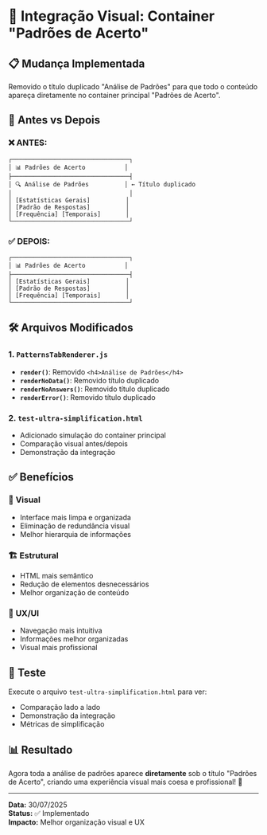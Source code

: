 # 🎯 Integração Visual: Container "Padrões de Acerto"

## 📋 Mudança Implementada

Removido o título duplicado "Análise de Padrões" para que todo o conteúdo apareça diretamente no container principal "Padrões de Acerto".

## 🔄 Antes vs Depois

### ❌ **ANTES:**

```
┌─────────────────────────────────┐
│ 📊 Padrões de Acerto           │
├─────────────────────────────────┤
│ 🔍 Análise de Padrões          │ ← Título duplicado
│                                 │
│ [Estatísticas Gerais]          │
│ [Padrão de Respostas]          │
│ [Frequência] [Temporais]       │
└─────────────────────────────────┘
```

### ✅ **DEPOIS:**

```
┌─────────────────────────────────┐
│ 📊 Padrões de Acerto           │
├─────────────────────────────────┤
│ [Estatísticas Gerais]          │
│ [Padrão de Respostas]          │
│ [Frequência] [Temporais]       │
└─────────────────────────────────┘
```

## 🛠️ Arquivos Modificados

### 1. `PatternsTabRenderer.js`

- **`render()`**: Removido `<h4>Análise de Padrões</h4>`
- **`renderNoData()`**: Removido título duplicado
- **`renderNoAnswers()`**: Removido título duplicado
- **`renderError()`**: Removido título duplicado

### 2. `test-ultra-simplification.html`

- Adicionado simulação do container principal
- Comparação visual antes/depois
- Demonstração da integração

## ✅ Benefícios

### 🎨 **Visual**

- Interface mais limpa e organizada
- Eliminação de redundância visual
- Melhor hierarquia de informações

### 🏗️ **Estrutural**

- HTML mais semântico
- Redução de elementos desnecessários
- Melhor organização de conteúdo

### 👤 **UX/UI**

- Navegação mais intuitiva
- Informações melhor organizadas
- Visual mais profissional

## 🧪 Teste

Execute o arquivo `test-ultra-simplification.html` para ver:

- Comparação lado a lado
- Demonstração da integração
- Métricas de simplificação

## 📊 Resultado

Agora toda a análise de padrões aparece **diretamente** sob o título "Padrões de Acerto", criando uma experiência visual mais coesa e profissional! 🎉

---

**Data:** 30/07/2025  
**Status:** ✅ Implementado  
**Impacto:** Melhor organização visual e UX
